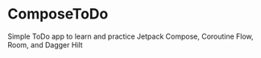 # ComposeToDo

Simple ToDo app to learn and practice Jetpack Compose, Coroutine Flow, Room, and Dagger Hilt